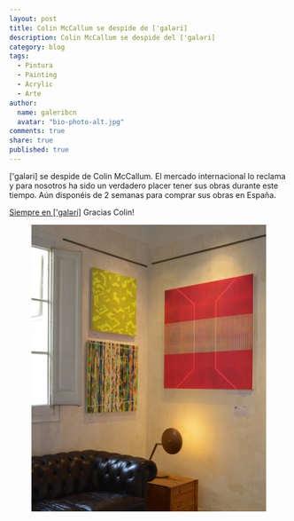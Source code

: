 ```yaml
---
layout: post
title: Colin McCallum se despide de ['galəri] 
description: Colin McCallum se despide del ['galəri] 
category: blog
tags: 
  - Pintura
  - Painting
  - Acrylic
  - Arte
author: 
  name: galeribcn
  avatar: "bio-photo-alt.jpg"
comments: true
share: true
published: true
---
```




['galəri] se despide de Colin McCallum. El mercado internacional lo reclama y para nosotros ha sido un verdadero placer tener sus obras durante este tiempo. Aún disponéis de 2 semanas para comprar sus obras en España. 

[Siempre en ['galəri]](http://www.galeribcn.com/articulos/Colin-McCallum.html "Siempre en ['galəri]") Gracias Colin!

<figure>
	<a href="/images/RinconSalaIG.jpg"><img src="/images/RinconSalaIG.jpg" alt="Colin McCallum"></a>
</figure>
